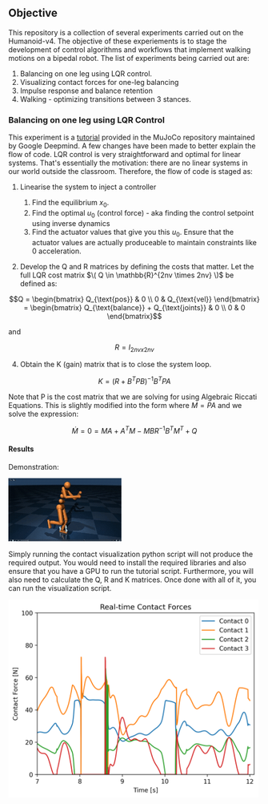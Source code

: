 ## Objective
This repository is a collection of several experiments carried out on the Humanoid-v4. The objective of these experiements is to stage the development of control algorithms and workflows that implement walking motions on a bipedal robot. The list of experiments being carried out are:
1. Balancing on one leg using LQR control.
2. Visualizing contact forces for one-leg balancing
3. Impulse response and balance retention
4. Walking - optimizing transitions between 3 stances. 

### Balancing on one leg using LQR Control
This experiment is a [tutorial](https://colab.research.google.com/github/google-deepmind/mujoco/blob/main/python/LQR.ipynb?authuser=2#scrollTo=zJmbOJMurRna) provided in the MuJoCo repository maintained by Google Deepmind. A few changes have been made to better explain the flow of code. LQR control is very straightforward and optimal for linear systems. That's essentially the motivation: there are no linear systems in our world outside the classroom. Therefore, the flow of code is staged as:
1. Linearise the system to inject a controller
    1. Find the equilibrium $x_0$. 
    2. Find the optimal $u_0$ (control force) - aka finding the control setpoint using inverse dynamics
    3. Find the actuator values that give you this $u_0$. Ensure that the actuator values are actually produceable to maintain constraints like 0 acceleration.

2. Develop the Q and R matrices by defining the costs that matter.
   Let the full LQR cost matrix $\( Q \in \mathbb{R}^{2nv \times 2nv} \)$ be defined as:
  ```math
Q = \begin{bmatrix}
Q_{\text{pos}} & 0 \\
0 & Q_{\text{vel}}
\end{bmatrix}
= 
\begin{bmatrix}
Q_{\text{balance}} + Q_{\text{joints}} & 0 \\
0 & 0
\end{bmatrix}
  ```
and 
```math
R = I_{2nv x 2nv}
```
4. Obtain the K (gain) matrix that is to close the system loop.
```math
   K = (R + B^T  P B)^{-1} B^T P A
```
   Note that P is the cost matrix that we are solving for using Algebraic Riccati Equations. This is slightly modified into the form where $M = PA$ and we solve the expression:
   ```math
   \dot M = 0 = MA + A^TM- MBR^{-1}B^T M^T + Q 
   ``` 
#### Results 
Demonstration:

![](LQR_Mujoco-2.gif)

Simply running the contact visualization python script will not produce the required output. You would need to install the required libraries and also ensure that you have a GPU to run the tutorial script. Furthermore, you will also need to calculate the Q, R and K matrices. Once done with all of it, you can run the visualization script.

<img src="contact_forces.png" alt="Contact Forces" width="500"/>

